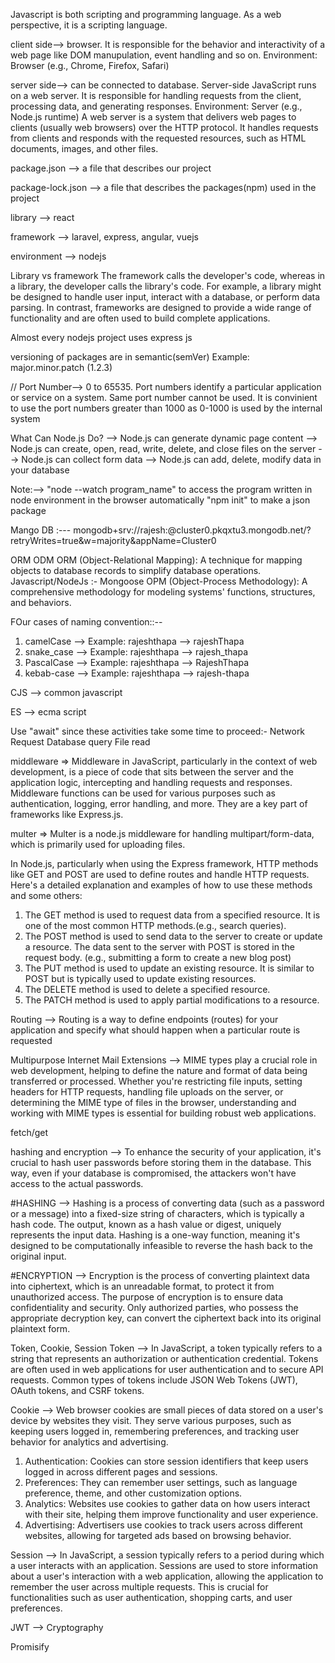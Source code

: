 Javascript is both scripting and programming language. As a web perspective, it is a scripting language.

client side--> browser. It is responsible for the behavior and interactivity of a web page like DOM manupulation, event handling and so on.
Environment: Browser (e.g., Chrome, Firefox, Safari)

server side--> can be connected to database.  Server-side JavaScript runs on a web server. It is responsible for handling requests from the client, processing data, and generating responses.
Environment: Server (e.g., Node.js runtime)
A web server is a system that delivers web pages to clients (usually web browsers) over the HTTP protocol. It handles requests from clients and responds with the requested resources, such as HTML documents, images, and other files.

package.json --> a file that describes our project

package-lock.json --> a file that describes the packages(npm) used in the project

library --> react

framework --> laravel, express, angular, vuejs

environment --> nodejs

Library vs framework
The framework calls the developer's code, whereas in a library, the developer calls the library's code.
For example, a library might be designed to handle user input, interact with a database, or perform data parsing. In contrast, frameworks are designed to provide a wide range of functionality and are often used to build complete applications.

Almost every nodejs project uses express js

versioning of packages are in semantic(semVer)
Example: major.minor.patch (1.2.3)

// Port Number--> 0 to 65535. Port numbers identify a particular application or service on a system. Same port number cannot be used. It is convinient to use the port numbers greater than 1000 as 0-1000 is used by the internal system

What Can Node.js Do?
--> Node.js can generate dynamic page content
--> Node.js can create, open, read, write, delete, and close files on the server
--> Node.js can collect form data
--> Node.js can add, delete, modify data in your database

Note:--> "node --watch program_name" to access the program written in node environment in the browser automatically
         "npm init" to make a json package

Mango DB :--- mongodb+srv://rajesh:<password>@cluster0.pkqxtu3.mongodb.net/?retryWrites=true&w=majority&appName=Cluster0

ORM ODM
ORM (Object-Relational Mapping): A technique for mapping objects to database records to simplify database operations. Javascript/NodeJs :- Mongoose
OPM (Object-Process Methodology): A comprehensive methodology for modeling systems' functions, structures, and behaviors.

FOur cases of naming convention::--
1) camelCase --> Example: rajeshthapa --> rajeshThapa
2) snake_case --> Example: rajeshthapa --> rajesh_thapa
3) PascalCase --> Example: rajeshthapa --> RajeshThapa
4) kebab-case --> Example: rajeshthapa --> rajesh-thapa

CJS --> common javascript

ES --> ecma script

Use "await" since these activities take some time to proceed:-
Network Request
Database query 
File read


middleware => Middleware in JavaScript, particularly in the context of web development, is a piece of code that sits between the server and the application logic, intercepting and handling requests and responses. Middleware functions can be used for various purposes such as authentication, logging, error handling, and more. They are a key part of frameworks like Express.js.

multer => Multer is a node.js middleware for handling multipart/form-data, which is primarily used for uploading files.


In Node.js, particularly when using the Express framework, HTTP methods like GET and POST are used to define routes and handle HTTP requests. Here's a detailed explanation and examples of how to use these methods and some others:
1) The GET method is used to request data from a specified resource. It is one of the most common HTTP methods.(e.g., search queries).
2) The POST method is used to send data to the server to create or update a resource. The data sent to the server with POST is stored in the request body. (e.g., submitting a form to create a new blog post)
3) The PUT method is used to update an existing resource. It is similar to POST but is typically used to update existing resources.
4) The DELETE method is used to delete a specified resource.
5) The PATCH method is used to apply partial modifications to a resource.

Routing --> Routing is a way to define endpoints (routes) for your application and specify what should happen when a particular route is requested

Multipurpose Internet Mail Extensions --> MIME types play a crucial role in web development, helping to define the nature and format of data being transferred or processed. Whether you're restricting file inputs, setting headers for HTTP requests, handling file uploads on the server, or determining the MIME type of files in the browser, understanding and working with MIME types is essential for building robust web applications.

fetch/get


hashing and encryption --> To enhance the security of your application, it's crucial to hash user passwords before storing them in the database. This way, even if your database is compromised, the attackers won't have access to the actual passwords.

#HASHING --> Hashing is a process of converting data (such as a password or a message) into a fixed-size string of characters, which is typically a hash code. The output, known as a hash value or digest, uniquely represents the input data. Hashing is a one-way function, meaning it's designed to be computationally infeasible to reverse the hash back to the original input.

#ENCRYPTION --> Encryption is the process of converting plaintext data into ciphertext, which is an unreadable format, to protect it from unauthorized access. The purpose of encryption is to ensure data confidentiality and security. Only authorized parties, who possess the appropriate decryption key, can convert the ciphertext back into its original plaintext form.

Token, Cookie, Session
Token --> In JavaScript, a token typically refers to a string that represents an authorization or authentication credential. Tokens are often used in web applications for user authentication and to secure API requests. Common types of tokens include JSON Web Tokens (JWT), OAuth tokens, and CSRF tokens.

Cookie --> Web browser cookies are small pieces of data stored on a user's device by websites they visit. They serve various purposes, such as keeping users logged in, remembering preferences, and tracking user behavior for analytics and advertising.
1) Authentication: Cookies can store session identifiers that keep users logged in across different pages and sessions.
2) Preferences: They can remember user settings, such as language preference, theme, and other customization options.
3) Analytics: Websites use cookies to gather data on how users interact with their site, helping them improve functionality and user experience.
4) Advertising: Advertisers use cookies to track users across different websites, allowing for targeted ads based on browsing behavior.

Session --> In JavaScript, a session typically refers to a period during which a user interacts with an application. Sessions are used to store information about a user's interaction with a web application, allowing the application to remember the user across multiple requests. This is crucial for functionalities such as user authentication, shopping carts, and user preferences.

JWT --> 
Cryptography

Promisify